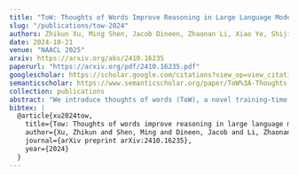 ```yaml
---
title: "ToW: Thoughts of Words Improve Reasoning in Large Language Models"
slug: "/publications/tow-2024"
authors: Zhikun Xu, Ming Shen, Jacob Dineen, Zhaonan Li, Xiao Ye, Shijie Lu, Aswin RRV, Chitta Baral, Ben Zhou
date: 2024-10-21
venue: "NAACL 2025"
arxiv: https://arxiv.org/abs/2410.16235
paperurl: "https://arxiv.org/pdf/2410.16235.pdf"
googlescholar: https://scholar.google.com/citations?view_op=view_citation&hl=en&user=WKurvcoAAAAJ&citation_for_view=WKurvcoAAAAJ:Y0pCki6q_DkC
semanticscholar: https://www.semanticscholar.org/paper/ToW%3A-Thoughts-of-Words-Improve-Reasoning-in-Large-Xu-Shen/aac83c00da794b980c2128eca1517b5c359ef923
collection: publications
abstract: "We introduce thoughts of words (ToW), a novel training-time data-augmentation method for next-word prediction. ToW views next-word prediction as a core reasoning task and injects fine-grained thoughts explaining what the next word should be and how it is related to the previous contexts in pre-training texts. Our formulation addresses two fundamental drawbacks of existing next-word prediction learning schemes: they induce factual hallucination and are inefficient for models to learn the implicit reasoning processes in raw texts. While there are many ways to acquire such thoughts of words, we explore the first step of acquiring ToW annotations through distilling from larger models. After continual pre-training with only 70K ToW annotations, we effectively improve models' reasoning performances by 7% to 9% on average and reduce model hallucination by up to 10%. At the same time, ToW is entirely agnostic to tasks and applications, introducing no additional biases on labels or semantics."
bibtex: |
  @article{xu2024tow,
    title={Tow: Thoughts of words improve reasoning in large language models},
    author={Xu, Zhikun and Shen, Ming and Dineen, Jacob and Li, Zhaonan and Ye, Xiao and Lu, Shijie and RRV, Aswin and Baral, Chitta and Zhou, Ben},
    journal={arXiv preprint arXiv:2410.16235},
    year={2024}
  }
---
```

